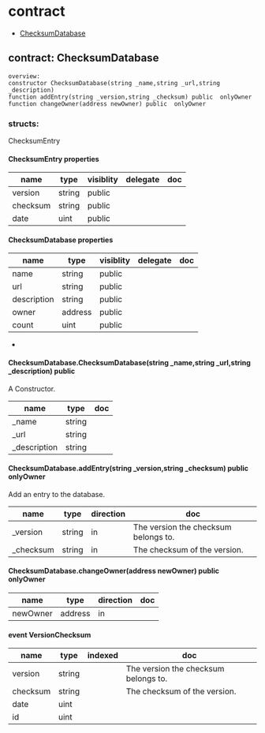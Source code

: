 # contract


* [ChecksumDatabase](#contract-checksumdatabase)


## contract: ChecksumDatabase

    overview:
	constructor ChecksumDatabase(string _name,string _url,string _description)
	function addEntry(string _version,string _checksum) public  onlyOwner 
	function changeOwner(address newOwner) public  onlyOwner 





### structs:

ChecksumEntry


#### ChecksumEntry properties

name|type|visiblity|delegate|doc
----|----|----|----|----
version|string|public||
checksum|string|public||
date|uint|public||



#### ChecksumDatabase properties

name|type|visiblity|delegate|doc
----|----|----|----|----
name|string|public||
url|string|public||
description|string|public||
owner|address|public||
count|uint|public||
-

#### ChecksumDatabase.ChecksumDatabase(string _name,string _url,string _description) public  

A Constructor.


name|type|doc
----|----|----
_name|string|
_url|string|
_description|string|

#### ChecksumDatabase.addEntry(string _version,string _checksum) public  onlyOwner 

Add an entry to the database.


name|type|direction|doc
----|----|----|----
_version|string|in|The version the checksum belongs to.
_checksum|string|in|The checksum of the version.

#### ChecksumDatabase.changeOwner(address newOwner) public  onlyOwner 


name|type|direction|doc
----|----|----|----
newOwner|address|in|

#### event VersionChecksum


name|type|indexed|doc
----|----|----|----
version|string||The version the checksum belongs to.
checksum|string||The checksum of the version.
date|uint||
id|uint||


